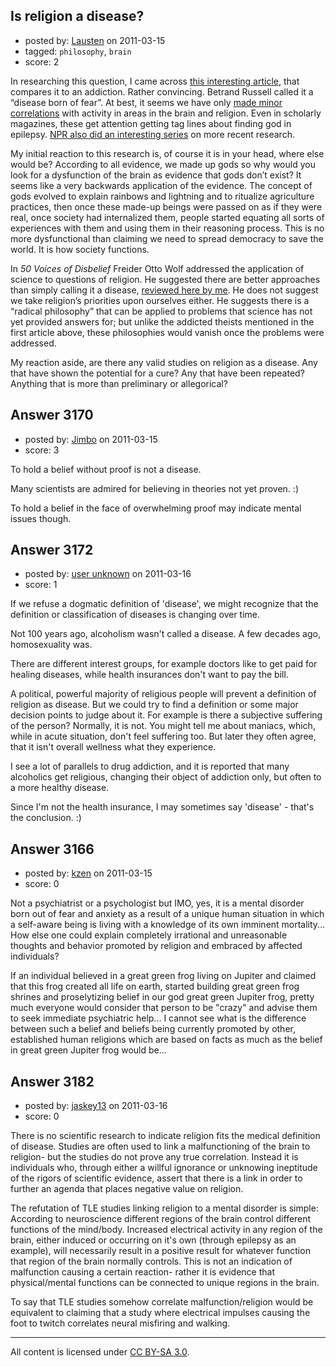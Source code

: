 ## Is religion a disease?

- posted by: [Lausten](https://stackexchange.com/users/-1/584-lausten) on 2011-03-15
- tagged: `philosophy`, `brain`
- score: 2

In researching this question, I came across [this interesting article][1], that compares it to an addiction. Rather convincing. Betrand Russell called it a “disease born of fear”. At best, it seems we have only [made minor correlations][2] with activity in areas in the brain and religion. Even in scholarly magazines, these get attention getting tag lines about finding god in epilepsy. [NPR also did an interesting series][3] on more recent research. 

My initial reaction to this research is, of course it is in your head, where else would be? According to all evidence, we made up gods so why would you look for a dysfunction of the brain as evidence that gods don’t exist? It seems like a very backwards application of the evidence. The concept of gods evolved to explain rainbows and lightning and to ritualize agriculture practices, then once these made-up beings were passed on as if they were real, once society had internalized them, people started equating all sorts of experiences with them and using them in their reasoning process. This is no more dysfunctional than claiming we need to spread democracy to save the world. It is how society functions. 

In *50 Voices of Disbelief* Freider Otto Wolf addressed the application of science to questions of religion. He suggested there are better approaches than simply calling it a disease, [reviewed here by me][4]. He does not suggest we take religion’s priorities upon ourselves either. He suggests there is a “radical philosophy” that can be applied to problems that science has not yet provided answers for; but unlike the addicted theists mentioned in the first article above, these philosophies would vanish once the problems were addressed. 

My reaction aside, are there any valid studies on religion as a disease. Any that have shown the potential for a cure? Any that have been repeated? Anything that is more than preliminary or allegorical? 


  [1]: http://www.atheistparents.org/articles/2003/02/09/is-religion-a-disease-of-the-mind
  [2]: http://www.psychologytoday.com/articles/199803/religion-is-it-all-in-your-head
  [3]: http://www.npr.org/templates/story/story.php?storyId=104291534
  [4]: http://winter60.blogspot.com/2010/06/50-blogs-on-disbelief-best-for-last.html


## Answer 3170

- posted by: [Jimbo](https://stackexchange.com/users/-1/1258-jimbo) on 2011-03-15
- score: 3

To hold a belief without proof is not a disease.

Many scientists are admired for believing in theories not yet proven.  :)


To hold a belief in the face of overwhelming proof may indicate mental issues though.




## Answer 3172

- posted by: [user unknown](https://stackexchange.com/users/-1/992-user-unknown) on 2011-03-16
- score: 1

If we refuse a dogmatic definition of 'disease', we might recognize that the definition or classification of diseases is changing over time. 

Not 100 years ago, alcoholism wasn't called a disease. A few decades ago, homosexuality was. 

There are different interest groups, for example doctors like to get paid for healing diseases, while health insurances don't want to pay the bill. 

A political, powerful majority of religious people will prevent a definition of religion as disease. But we could try to find a definition or some major decision points to judge about it. For example is there a subjective suffering of the person? Normally, it is not. You might tell me about maniacs, which, while in acute situation, don't feel suffering too. But later they often agree, that it isn't overall wellness what they experience. 

I see a lot of parallels to drug addiction, and it is reported that many alcoholics get religious, changing their object of addiction only, but often to a more healthy disease. 

Since I'm not the health insurance, I may sometimes say 'disease' - that's the conclusion. :)


## Answer 3166

- posted by: [kzen](https://stackexchange.com/users/-1/808-kzen) on 2011-03-15
- score: 0

Not a psychiatrist or a psychologist but IMO, yes, it is a mental disorder born out of fear and anxiety as a result of a unique human situation in which a self-aware being is living with a knowledge of its own imminent mortality... How else one could explain completely irrational and unreasonable thoughts and behavior promoted by religion and embraced by affected individuals?

If an individual believed in a great green frog living on Jupiter and claimed that this frog created all life on earth, started building great green frog shrines and proselytizing belief in our god great green Jupiter frog, pretty much everyone would consider that person to be "crazy" and advise them to seek immediate psychiatric help... I cannot see what is the difference between such a belief and beliefs being currently promoted by other, established human religions which are based on facts as much as the belief in great green Jupiter frog would be...



## Answer 3182

- posted by: [jaskey13](https://stackexchange.com/users/-1/1107-jaskey13) on 2011-03-16
- score: 0

There is no scientific research to indicate religion fits the medical definition of disease. Studies are often used to link a malfunctioning of the brain to religion- but the studies do not prove any true correlation. Instead it is individuals who, through either a willful ignorance or unknowing ineptitude of the rigors of scientific evidence, assert that there is a link in order to further an agenda that places negative value on religion.

The refutation of TLE studies linking religion to a mental disorder is simple:
According to neuroscience different regions of the brain control different functions of the mind/body. Increased electrical activity in any region of the brain, either induced or occurring on it's own (through epilepsy as an example), will necessarily result in a positive result for whatever function that region of the brain normally controls. This is not an indication of malfunction causing a certain reaction- rather it is evidence that physical/mental functions can be connected to unique regions in the brain.  

To say that TLE studies somehow correlate malfunction/religion would be equivalent to claiming that a study where electrical impulses causing the foot to twitch correlates neural misfiring and walking.



---

All content is licensed under [CC BY-SA 3.0](https://creativecommons.org/licenses/by-sa/3.0/).
